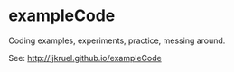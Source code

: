 # exampleCode
Coding examples, experiments, practice, messing around.

See:
http://ljkruel.github.io/exampleCode
